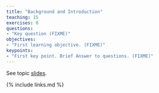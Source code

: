 ```yaml
---
title: "Background and Introduction"
teaching: 15
exercises: 0
questions:
- "Key question (FIXME)"
objectives:
- "First learning objective. (FIXME)"
keypoints:
- "First key point. Brief Answer to questions. (FIXME)"
---
```


See topic [slides](../slides/01-introduction.html).

{% include links.md %}

